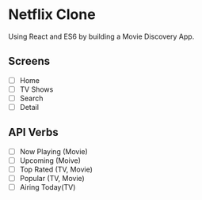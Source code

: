# Netflix Clone

 Using React and ES6 by building a Movie Discovery App.

 ## Screens
- [ ] Home
- [ ] TV Shows
- [ ] Search
- [ ] Detail

## API Verbs

- [ ] Now Playing (Movie)
- [ ] Upcoming (Moive)
- [ ] Top Rated (TV, Movie)
- [ ] Popular (TV, Movie)
- [ ] Airing Today(TV)